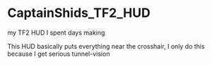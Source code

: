 # CaptainShids_TF2_HUD
my TF2 HUD I spent days making

This HUD basically puts everything near the crosshair, I only do this because I get serious tunnel-vision
